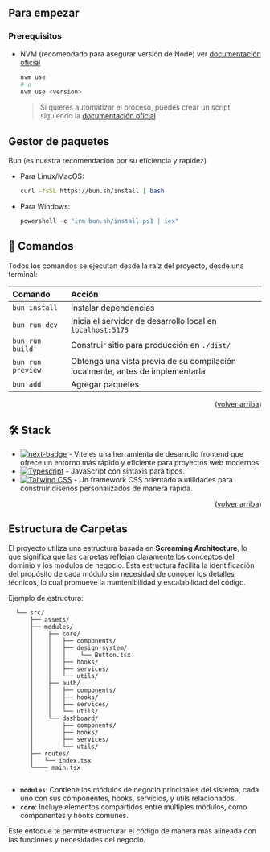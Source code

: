 ## Para empezar

### Prerequisitos

- NVM (recomendado para asegurar versión de Node) ver [documentación oficial](https://github.com/nvm-sh/nvm?tab=readme-ov-file#installing-and-updating)

  ```sh
  nvm use
  # o
  nvm use <version>
  ```

  > Si quieres automatizar el proceso, puedes crear un script siguiendo la [documentación oficial](https://github.com/nvm-sh/nvm?tab=readme-ov-file#calling-nvm-use-automatically-in-a-directory-with-a-nvmrc-file)


## Gestor de paquetes

Bun (es nuestra recomendación por su eficiencia y rapidez)


- Para Linux/MacOS:
	```sh
	curl -fsSL https://bun.sh/install | bash
	```

- Para Windows:

  ```powershell
  powershell -c "irm bun.sh/install.ps1 | iex"
  ```

## 🧞 Comandos

Todos los comandos se ejecutan desde la raíz del proyecto, desde una terminal:

| Comando | Acción |
| :-- | :-- |
| `bun install` | Instalar dependencias |
| `bun run dev` | Inicia el servidor de desarrollo local en `localhost:5173` |
| `bun run build` | Construir sitio para producción en `./dist/` |
| `bun run preview` | Obtenga una vista previa de su compilación localmente, antes de implementarla |
| `bun add` | Agregar paquetes |

<p align="right">(<a href="#readme-top">volver arriba</a>)</p>

## 🛠️ Stack

- [![next-badge]][next-url] - Vite es una herramienta de desarrollo frontend que ofrece un entorno más rápido y eficiente para proyectos web modernos. 
- [![Typescript][typescript-badge]][typescript-url] - JavaScript con sintaxis para tipos.
- [![Tailwind CSS][tailwind-badge]][tailwind-url] - Un framework CSS orientado a utilidades para construir diseños personalizados de manera rápida.

<p align="right">(<a href="#readme-top">volver arriba</a>)</p>


## Estructura de Carpetas

El proyecto utiliza una estructura basada en **Screaming Architecture**, lo que significa que las carpetas reflejan claramente los conceptos del dominio y los módulos de negocio. Esta estructura facilita la identificación del propósito de cada módulo sin necesidad de conocer los detalles técnicos, lo cual promueve la mantenibilidad y escalabilidad del código.

Ejemplo de estructura:

```
  └── src/
      ├── assets/
      ├── modules/
      │    ├── core/
      │    │   ├── components/
      │    │   ├── design-system/
      │    │   │    └── Button.tsx
      │    │   ├── hooks/
      │    │   ├── services/
      │    │   └── utils/
      │    ├── auth/
      │    │   ├── components/
      │    │   ├── hooks/
      │    │   ├── services/
      │    │   └── utils/
      │    └── dashboard/
      │        ├── components/
      │        ├── hooks/
      │        ├── services/
      │        └── utils/
      ├── routes/
      │   └── index.tsx
      └──── main.tsx
    
```

- **`modules`**: Contiene los módulos de negocio principales del sistema, cada uno con sus componentes, hooks, servicios, y utils relacionados.
- **`core`**: Incluye elementos compartidos entre múltiples módulos, como componentes y hooks comunes.

Este enfoque te permite estructurar el código de manera más alineada con las funciones y necesidades del negocio.


[next-url]: https://vite.dev/
[next-badge]: https://img.shields.io/badge/vite.js-000000?style=for-the-badge&logo=Vite&logoColor=currentColor
[typescript-url]: https://www.typescriptlang.org/
[typescript-badge]: https://img.shields.io/badge/Typescript-007ACC?style=for-the-badge&logo=typescript&logoColor=white&color=blue
[tailwind-url]: https://tailwindcss.com/
[animations-url]: https://tailwindcss-animations.vercel.app/
[tailwind-badge]: https://img.shields.io/badge/Tailwind-ffffff?style=for-the-badge&logo=tailwindcss&logoColor=38bdf8
[animations-badge]: https://img.shields.io/badge/@midudev/tailwind-animations-ff69b4?style=for-the-badge&logo=node.js&logoColor=white&color=blue
